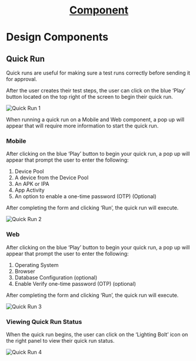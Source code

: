 <h1 style="text-align: center; text-decoration:underline; font-weight: bold;">Component</h1>

# Design Components

## Quick Run <!-- {docsify-ignore} --> 
Quick runs are useful for making sure a test runs correctly before sending it for approval.

After the user creates their test steps, the user can click on the blue ‘Play’ button located on the top right of the screen to begin their quick run. 

![Quick Run 1](../../../_media/_componentImgs/Quick_Run_1.png)

When running a quick run on a Mobile and Web component, a pop up will appear that will require more information to start the quick run.
### Mobile
After clicking on the blue ‘Play’ button to begin your quick run, a pop up will appear that prompt the user to enter the following:

1. Device Pool
1. A device from the Device Pool
1. An APK or IPA
1. App Activity
1. An option to enable a one-time password (OTP) (Optional)

After completing the form and clicking ‘Run’, the quick run will execute.

![Quick Run 2](../../../_media/_componentImgs/Quick_Run_2.png)
### Web
After clicking on the blue ‘Play’ button to begin your quick run, a pop up will appear that prompt the user to enter the following:

1. Operating System
1. Browser
1. Database Configuration (optional)
1. Enable Verify one-time password (OTP) (optional)

After completing the form and clicking ‘Run’, the quick run will execute.

![Quick Run 3](../../../_media/_componentImgs/Quick_Run_3.png)

### Viewing Quick Run Status
When the quick run begins, the user can click on the ‘Lighting Bolt’ icon on the right panel to view their quick run status. 

![Quick Run 4](../../../_media/_componentImgs/Quick_Run_4.png)
